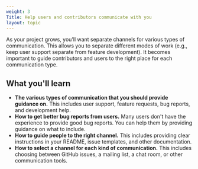 ```yaml
---
weight: 3
Title: Help users and contributors communicate with you
layout: topic
---
```


As your project grows, you’ll want separate channels for various types of
communication. This allows you to separate different modes of work (e.g., keep
user support separate from feature development). It becomes important to guide
contributors and users to the right place for each communication type.

## What you'll learn

* **The various types of communication that you should provide guidance on.** This
  includes user support, feature requests, bug reports, and development help.
* **How to get better bug reports from users.** Many users don't have the
  experience to provide good bug reports. You can help them by providing
  guidance on what to include.
* **How to guide people to the right channel.** This includes providing clear
  instructions in your README, issue templates, and other documentation.
* **How to select a channel for each kind of communication.** This includes
  choosing between GitHub issues, a mailing list, a chat room, or other
  communication tools.
